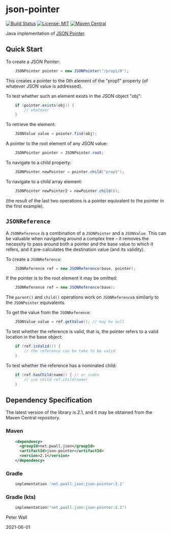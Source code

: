 # json-pointer

[![Build Status](https://travis-ci.org/pwall567/json-pointer.svg?branch=main)](https://travis-ci.org/pwall567/json-pointer)
[![License: MIT](https://img.shields.io/badge/License-MIT-yellow.svg)](https://opensource.org/licenses/MIT)
[![Maven Central](https://img.shields.io/maven-central/v/net.pwall.json/json-pointer?label=Maven%20Central)](https://search.maven.org/search?q=g:%22net.pwall.json%22%20AND%20a:%22json-pointer%22)

Java implementation of [JSON Pointer](https://tools.ietf.org/html/rfc6901).

## Quick Start

To create a JSON Pointer:
```java
    JSONPointer pointer = new JSONPointer("/prop1/0");
```
This creates a pointer to the 0th element of the "prop1" property (of whatever JSON value is addressed).

To test whether such an element exists in the JSON object "obj":
```java
    if (pointer.exists(obj)) {
        // whatever
    }
```

To retrieve the element:
```java
    JSONValue value = pointer.find(obj);
```

A pointer to the root element of any JSON value:
```java
    JSONPointer pointer = JSONPointer.root;
```

To navigate to a child property:
```java
    JSONPointer newPointer = pointer.child("prop1");
```

To navigate to a child array element:
```java
    JSONPointer newPointer2 = newPointer.child(0);
```
(the result of the last two operations is a pointer equivalent to the pointer in the first example).

## `JSONReference`

A `JSONReference` is a combination of a `JSONPointer` and a `JSONValue`.
This can be valuable when navigating around a complex tree &ndash; it removes the necessity to pass around both a
pointer and the base value to which it refers, and it pre-calculates the destination value (and its validity).

To create a `JSONReference`:
```java
    JSONReference ref = new JSONReference(base, pointer);
```

If the pointer is to the root element it may be omitted:
```java
    JSONReference ref = new JSONReference(base);
```

The `parent()` and `child()` operations work on `JSONReference`s similarly to the `JSONPointer` equivalents.

To get the value from the `JSONReference`:
```java
    JSONValue value = ref.getValue(); // may be null
```

To test whether the reference is valid, that is, the pointer refers to a valid location in the base object:
```java
    if (ref.isValid()) {
        // the reference can be take to be valid
    }
```

To test whether the reference has a nominated child:
```java
    if (ref.hasChild(name)) { // or index
        // use child ref.child(name)
    }
```

## Dependency Specification

The latest version of the library is 2.1, and it may be obtained from the Maven Central repository.

### Maven
```xml
    <dependency>
      <groupId>net.pwall.json</groupId>
      <artifactId>json-pointer</artifactId>
      <version>2.1</version>
    </dependency>
```
### Gradle
```groovy
    implementation 'net.pwall.json:json-pointer:2.1'
```
### Gradle (kts)
```kotlin
    implementation("net.pwall.json:json-pointer:2.1")
```

Peter Wall

2021-06-01
